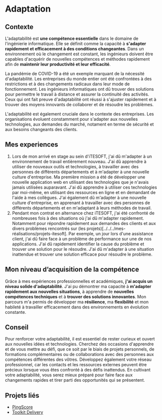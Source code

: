 # Adaptation

## Contexte

L'adaptabilité est **une compétence essentielle** dans le domaine de l'ingénierie informatique. Elle se définit comme la
capacité à **s'adapter rapidement et efficacement à des conditions changeantes**. Dans un environnement où le changement est
constant, les ingénieurs doivent être capables d'acquérir de nouvelles compétences et méthodes rapidement afin de
**maintenir leur productivité et leur efficacité**.

La pandémie de COVID-19 a été un exemple marquant de la nécessité d'adaptabilité. Les entreprises du monde entier ont
été confrontées à des restrictions et à des changements radicaux dans leur mode de fonctionnement. Les ingénieurs
informatiques ont dû trouver des solutions pour permettre le travail à distance et assurer la continuité des activités.
Ceux qui ont fait preuve d'adaptabilité ont réussi à s'ajuster rapidement et à trouver des moyens innovants de
collaborer et de résoudre les problèmes.

L'adaptabilité est également cruciale dans le contexte des entreprises. Les organisations évoluent constamment pour
s'adapter aux nouvelles technologies, aux demandes du marché, notament en terme de sécurité et aux besoins changeants des clients.

## Mes experiences

1. Lors de mon arrivé en stage au sein d'iTESOFT, j'ai dû m'adapter à un environnement de travail entièrement nouveau.
   J'ai dû apprendre à utiliser de nouveaux outils et technologies, à travailler avec des personnes de différents
   départements et à m'adapter à une nouvelle culture d'entreprise. Ma première mission a été de développer une nouvelle
   application web en utilisant des technologies que je n'avais jamais utilisées auparavant. J'ai dû apprendre à
   utiliser ces technologies par moi-même, en utilisant des ressources en ligne et en demandant de l'aide à mes
   collègues. J'ai également dû m'adapter à une nouvelle culture d'entreprise, en apprenant à travailler avec des
   personnes de différents départements et en m'adaptant à leurs méthodes de travail.
2. Pendant mon contrat en alternance chez iTESOFT, j'ai été confronté de nombreuses fois à des situations où j'ai dû
   m'adapter rapidement. Notamment pour répondre rapidement aux demandes des clients et aux divers problèmes rencontrés
   sur (les projets)[../../../mes-réalisations/projets-itesoft].
   Par exemple, un jour lors d'une assistance client, j'ai dû faire face à un problème de performance sur une de nos
   applications. J'ai dû rapidement identifier la cause du problème et trouver une solution pour le résoudre. J'ai
   dû m'adapter à une situation inattendue et trouver une solution efficace pour résoudre le problème.

## Mon niveau d’acquisition de la compétence

Grâce à mes expériences professionnelles et académiques, **j'ai acquis un niveau solide d'adaptabilité**. J'ai pu démontrer
ma capacité à **m'adapter rapidement aux nouvelles situations**, à apprendre de **nouvelles compétences techniques** et à
**trouver des solutions innovantes**. Mon parcours m'a permis de développer ma **résilience**, ma **flexibilité** et mon habileté à
travailler efficacement dans des environnements en évolution constante.

## Conseil

Pour renforcer votre adaptabilité, il est essentiel de rester curieux et ouvert aux nouvelles idées et technologies.
Cherchez des occasions d'apprendre et de vous mettre au défi, que ce soit par le biais de projets personnels, de
formations complémentaires ou de collaborations avec des personnes aux compétences différentes des vôtres. Développez
également votre réseau professionnel, car les contacts et les ressources externes peuvent être précieux lorsque vous
êtes confronté à des défis inattendus. En cultivant votre adaptabilité, vous serez mieux préparé pour faire face aux
changements rapides et tirer parti des opportunités qui se présentent.

## Projets liés

- [PingScore](../../../mes-réalisations/pingscore)
- [Toolkit Delivery](../../../mes-réalisations/toolkit-delivery)
